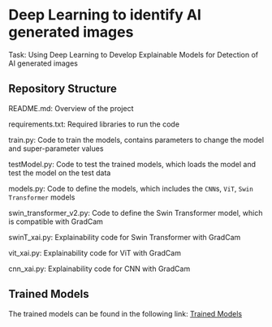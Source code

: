 # Deep Learning to identify AI generated images
Task: Using Deep Learning to Develop Explainable Models for Detection of AI generated images

## Repository Structure
README.md: Overview of the project

requirements.txt: Required libraries to run the code

train.py: Code to train the models, contains parameters to change the model and super-parameter values

testModel.py: Code to test the trained models, which loads the model and test the model on the test data

models.py: Code to define the models, which includes the `CNN`s, `ViT`, `Swin Transformer` models

swin_transformer_v2.py: Code to define the Swin Transformer model, which is compatible with GradCam

swinT_xai.py: Explainability code for Swin Transformer with GradCam

vit_xai.py: Explainability code for ViT with GradCam

cnn_xai.py: Explainability code for CNN with GradCam

## Trained Models
The trained models can be found in the following link: [Trained Models](https://drive.google.com/drive/folders/1M4pZIkd9ctpEjZeOEp4uwB1Oow6niAY7?usp=sharing)